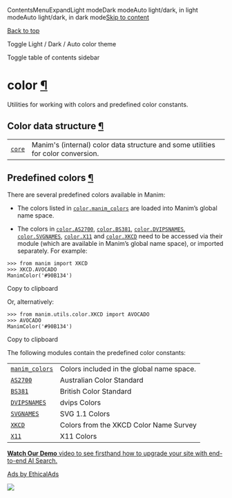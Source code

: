 ContentsMenuExpandLight modeDark modeAuto light/dark, in light modeAuto light/dark, in dark mode[Skip to content](https://docs.manim.community/en/stable/reference/manim.utils.color.html#furo-main-content)

[Back to top](https://docs.manim.community/en/stable/reference/manim.utils.color.html#)

Toggle Light / Dark / Auto color theme

Toggle table of contents sidebar

# color [¶](https://docs.manim.community/en/stable/reference/manim.utils.color.html\#module-manim.utils.color "Link to this heading")

Utilities for working with colors and predefined color constants.

## Color data structure [¶](https://docs.manim.community/en/stable/reference/manim.utils.color.html\#color-data-structure "Link to this heading")

|     |     |
| --- | --- |
| [`core`](https://docs.manim.community/en/stable/reference/manim.utils.color.core.html#module-manim.utils.color.core "manim.utils.color.core") | Manim's (internal) color data structure and some utilities for color conversion. |

## Predefined colors [¶](https://docs.manim.community/en/stable/reference/manim.utils.color.html\#predefined-colors "Link to this heading")

There are several predefined colors available in Manim:

- The colors listed in [`color.manim_colors`](https://docs.manim.community/en/stable/reference/manim.utils.color.manim_colors.html#module-manim.utils.color.manim_colors "manim.utils.color.manim_colors") are loaded into
Manim’s global name space.

- The colors in [`color.AS2700`](https://docs.manim.community/en/stable/reference/manim.utils.color.AS2700.html#module-manim.utils.color.AS2700 "manim.utils.color.AS2700"), [`color.BS381`](https://docs.manim.community/en/stable/reference/manim.utils.color.BS381.html#module-manim.utils.color.BS381 "manim.utils.color.BS381"),
[`color.DVIPSNAMES`](https://docs.manim.community/en/stable/reference/manim.utils.color.DVIPSNAMES.html#module-manim.utils.color.DVIPSNAMES "manim.utils.color.DVIPSNAMES"), [`color.SVGNAMES`](https://docs.manim.community/en/stable/reference/manim.utils.color.SVGNAMES.html#module-manim.utils.color.SVGNAMES "manim.utils.color.SVGNAMES"), [`color.X11`](https://docs.manim.community/en/stable/reference/manim.utils.color.X11.html#module-manim.utils.color.X11 "manim.utils.color.X11") and
[`color.XKCD`](https://docs.manim.community/en/stable/reference/manim.utils.color.XKCD.html#module-manim.utils.color.XKCD "manim.utils.color.XKCD") need to be accessed via their module (which are available
in Manim’s global name space), or imported separately. For example:





```
>>> from manim import XKCD
>>> XKCD.AVOCADO
ManimColor('#90B134')

```

Copy to clipboard



Or, alternatively:





```
>>> from manim.utils.color.XKCD import AVOCADO
>>> AVOCADO
ManimColor('#90B134')

```

Copy to clipboard


The following modules contain the predefined color constants:

|     |     |
| --- | --- |
| [`manim_colors`](https://docs.manim.community/en/stable/reference/manim.utils.color.manim_colors.html#module-manim.utils.color.manim_colors "manim.utils.color.manim_colors") | Colors included in the global name space. |
| [`AS2700`](https://docs.manim.community/en/stable/reference/manim.utils.color.AS2700.html#module-manim.utils.color.AS2700 "manim.utils.color.AS2700") | Australian Color Standard |
| [`BS381`](https://docs.manim.community/en/stable/reference/manim.utils.color.BS381.html#module-manim.utils.color.BS381 "manim.utils.color.BS381") | British Color Standard |
| [`DVIPSNAMES`](https://docs.manim.community/en/stable/reference/manim.utils.color.DVIPSNAMES.html#module-manim.utils.color.DVIPSNAMES "manim.utils.color.DVIPSNAMES") | dvips Colors |
| [`SVGNAMES`](https://docs.manim.community/en/stable/reference/manim.utils.color.SVGNAMES.html#module-manim.utils.color.SVGNAMES "manim.utils.color.SVGNAMES") | SVG 1.1 Colors |
| [`XKCD`](https://docs.manim.community/en/stable/reference/manim.utils.color.XKCD.html#module-manim.utils.color.XKCD "manim.utils.color.XKCD") | Colors from the XKCD Color Name Survey |
| [`X11`](https://docs.manim.community/en/stable/reference/manim.utils.color.X11.html#module-manim.utils.color.X11 "manim.utils.color.X11") | X11 Colors |

[**Watch Our Demo** video to see firsthand how to upgrade your site with end-to-end AI Search.](https://server.ethicalads.io/proxy/click/8294/019600e7-8ff6-75d1-a0c4-cbf072d6581b/)

[Ads by EthicalAds](https://www.ethicalads.io/advertisers/topics/frontend-web/?ref=ea-text)

![](https://server.ethicalads.io/proxy/view/8294/019600e7-8ff6-75d1-a0c4-cbf072d6581b/)
